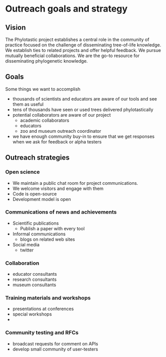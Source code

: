 # Outreach goals and strategy 

## Vision

The Phylotastic project establishes a central role in the community of practice focused on the challenge of disseminating tree-of-life knowledge.  We establish ties to related projects and offer helpful feedback.  We pursue mutually beneficial collaborations.  We are the go-to resource for disseminating phylogenetic knowledge.  

## Goals 
Some things we want to accomplish
* thousands of scientists and educators are aware of our tools and see them as useful
* tens of thousands have seen or used trees delivered phylotastically
* potential collaborators are aware of our project 
   * academic collaborators 
   * educators
   * zoo and museum outreach coordinator
* we have enough community buy-in to ensure that we get responses when we ask for feedback or alpha testers

## Outreach strategies 

### Open science 
* We maintain a public chat room for project communications.   
* We welcome visitors and engage with them 
* Code is open-source
* Development model is open

### Communications of news and achievements
* Scientific publications
   * Publish a paper with every tool
* Informal communications
   * blogs on related web sites 
* Social media 
   * twitter 

### Collaboration 
* educator consultants 
* research consultants 
* museum consultants 

### Training materials and workshops 
* presentations at conferences 
* special workshops 
* 

### Community testing and RFCs 
* broadcast requests for comment on APIs
* develop small community of user-testers
